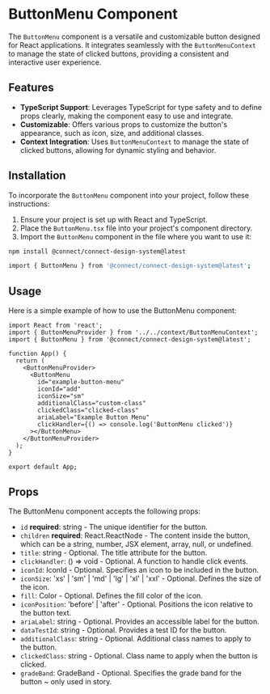 # ButtonMenu Component

The `ButtonMenu` component is a versatile and customizable button designed for React applications. It integrates seamlessly with the `ButtonMenuContext` to manage the state of clicked buttons, providing a consistent and interactive user experience.

## Features

- **TypeScript Support**: Leverages TypeScript for type safety and to define props clearly, making the component easy to use and integrate.
- **Customizable**: Offers various props to customize the button's appearance, such as icon, size, and additional classes.
- **Context Integration**: Uses `ButtonMenuContext` to manage the state of clicked buttons, allowing for dynamic styling and behavior.

## Installation

To incorporate the `ButtonMenu` component into your project, follow these instructions:

1. Ensure your project is set up with React and TypeScript.
2. Place the `ButtonMenu.tsx` file into your project's component directory.
3. Import the `ButtonMenu` component in the file where you want to use it:

```bash
npm install @connect/connect-design-system@latest

import { ButtonMenu } from '@connect/connect-design-system@latest';
```

## Usage

Here is a simple example of how to use the ButtonMenu component:

```tsx
import React from 'react';
import { ButtonMenuProvider } from '../../context/ButtonMenuContext';
import { ButtonMenu } from '@connect/connect-design-system@latest';

function App() {
  return (
    <ButtonMenuProvider>
      <ButtonMenu
        id="example-button-menu"
        iconId="add"
        iconSize="sm"
        additionalClass="custom-class"
        clickedClass="clicked-class"
        ariaLabel="Example Button Menu"
        clickHandler={() => console.log('ButtonMenu clicked')}
      ></ButtonMenu>
    </ButtonMenuProvider>
  );
}

export default App;
```

## Props

The ButtonMenu component accepts the following props:

- `id` **required**: string - The unique identifier for the button.
- `children` **required**: React.ReactNode - The content inside the button, which can be a string, number, JSX element, array, null, or undefined.
- `title`: string - Optional. The title attribute for the button.
- `clickHandler`: () => void - Optional. A function to handle click events.
- `iconId`: IconId - Optional. Specifies an icon to be included in the button.
- `iconSize`: 'xs' | 'sm' | 'md' | 'lg' | 'xl' | 'xxl' - Optional. Defines the size of the icon.
- `fill`: Color - Optional. Defines the fill color of the icon.
- `iconPosition`: 'before' | 'after' - Optional. Positions the icon relative to the button text.
- `ariaLabel`: string - Optional. Provides an accessible label for the button.
- `dataTestId`: string - Optional. Provides a test ID for the button.
- `additionalClass`: string - Optional. Additional class names to apply to the button.
- `clickedClass`: string - Optional. Class name to apply when the button is clicked.
- `gradeBand`: GradeBand - Optional. Specifies the grade band for the button ~ only used in story.
